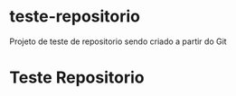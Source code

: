 # teste-repositorio
Projeto de teste de repositorio sendo criado a partir do Git
<h1>Teste Repositorio</h1>
